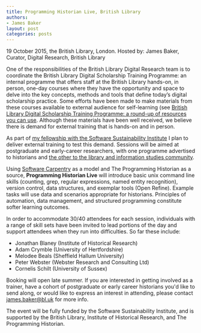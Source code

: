 ```yaml
---
title: Programming Historian Live, British Library
authors:
- James Baker
layout: post
categories: posts
---
```

19 October 2015, the British Library, London.
Hosted by: James Baker, Curator, Digital Research, British Library

One of the responsibilities of the British Library Digital Research team is to coordinate the British Library Digital Scholarship Training Programme: an internal programme that offers staff at the British Library hands-on, in person, one-day courses where they have the opportunity and space to delve into the key concepts, methods and tools that define today’s digital scholarship practice. Some efforts have been made to make materials from these courses available to external audience for self-learning (see [British Library Digital Scholarship Training Programme: a round-up of resources you can use](http://britishlibrary.typepad.co.uk/digital-scholarship/2014/10/british-library-digital-scholarship-training-programme-round-up-of-resources-you-can-use.html). Although these materials have been well received, we believe there is demand for external training that is hands-on and in person.

As part of [my fellowship with the Software Sustainability Institute](http://software.ac.uk/fellows/james-baker) I plan to deliver external training to test this demand. Sessions will be aimed at postgraduate and early-career researchers, with one programme advertised to historians and [the other to the library and information studies community](http://librarycarpentry.github.io/city-november-2015/).

Using [Software Carpentry](http://software-carpentry.org/) as a model and The Programming Historian as a source, **Programming Historian Live** will introduce basic unix command line skills (counting, grep, regular expressions, named entity recognition), version control, data structures, and exemplar tools (Open Refine). Example tasks will use data and scenarios appropriate for historians. Principles of automation, data management, and structured programming constitute softer learning outcomes.

In order to accommodate 30/40 attendees for each session, individuals with a range of skill sets have been invited to lead portions of the day and support attendees when they run into difficulties. So far these include:
- Jonathan Blaney (Institute of Historical Research)
- Adam Crymble (University of Hertfordshire)
- Melodee Beals (Sheffield Hallum University)
- Peter Webster (Webster Research and Consulting Ltd)
- Cornelis Schilt (University of Sussex)

Booking will open late summer. If you are interested in getting involved as a trainer, have a cohort of postgraduate or early career historians you'd like to send along, or would like to express an interest in attending, please contact [james.baker@bl.uk](https://twitter.com/j_w_baker) for more info.

The event will be fully funded by the Software Sustainability Institute, and is supported by the British Library, Institute of Historical Research, and The Programming Historian.
